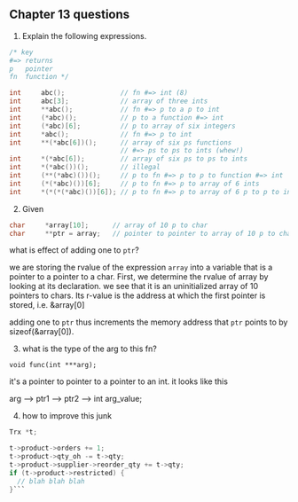 ## Chapter 13 questions

1. Explain the following expressions.

```c
/* key
#=> returns
p   pointer
fn  function */

int     abc();              // fn #=> int (8)
int     abc[3];             // array of three ints
int     **abc();            // fn #=> p to a p to int
int     (*abc)();           // p to a function #=> int
int     (*abc)[6];          // p to array of six integers
int     *abc();             // fn #=> p to int
int     **(*abc[6])();      // array of six ps functions
                            // #=> ps to ps to ints (whew!)
int     *(*abc[6]);         // array of six ps to ps to ints
int     *(*abc())();        // illegal
int     (**(*abc)())();     // p to fn #=> p to p to function #=> int
int     (*(*abc)())[6];     // p to fn #=> p to array of 6 ints
int     *(*(*(*abc)())[6]); // p to fn #=> p to array of 6 p to p to int
```

2. Given

```c
char     *array[10];      // array of 10 p to char
char     **ptr = array;   // pointer to pointer to array of 10 p to char
```

what is effect of adding one to `ptr`?

we are storing the rvalue of the expression `array` into a variable that is a
pointer to a pointer to a char. First, we determine the rvalue of array by
looking at its declaration. we see that it is an uninitialized array of 10
pointers to chars. Its r-value is the address at which the first pointer is
stored, i.e. &array[0]

adding one to `ptr` thus increments the memory address that `ptr` points to by
sizeof(&array[0]).

3. what is the type of the arg to this fn?

`void func(int ***arg);`

it's a pointer to pointer to a pointer to an int. it looks like this

arg --> ptr1 --> ptr2 --> int arg_value;

4. how to improve this junk

```c
Trx *t;

t->product->orders += 1;
t->product->qty_oh -= t->qty;
t->product->supplier->reorder_qty += t->qty;
if (t->product->restricted) {
  // blah blah blah
}```
